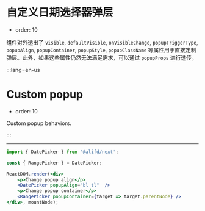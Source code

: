 # 自定义日期选择器弹层

- order: 10

组件对外透出了 `visible`, `defaultVisible`, `onVisibleChange`, `popupTriggerType`, `popupAlign`, `popupContainer`, `popupStyle`, `popupClassName` 等属性用于直接定制弹层。此外，如果这些属性仍然无法满足需求，可以通过 `popupProps` 进行透传。

:::lang=en-us
# Custom popup

- order: 10

Custom popup behaviors.

:::

---

````jsx
import { DatePicker } from '@alifd/next';

const { RangePicker } = DatePicker;

ReactDOM.render(<div>
    <p>Change popup align</p>
    <DatePicker popupAlign="bl tl"  />
    <p>Change popup container</p>
    <RangePicker popupContainer={target => target.parentNode} />
</div>, mountNode);
````
